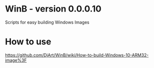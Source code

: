 # WinB - version 0.0.0.10
Scripts for easy building Windows Images

# How to use
https://github.com/DjArt/WinB/wiki/How-to-build-Windows-10-ARM32-image%3F

